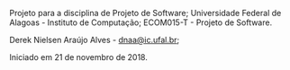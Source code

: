 Projeto para a disciplina de Projeto de Software;
Universidade Federal de Alagoas - Instituto de Computação;
ECOM015-T - Projeto de Software.

Derek Nielsen Araújo Alves    - dnaa@ic.ufal.br;

Iniciado em 21 de novembro de 2018.
